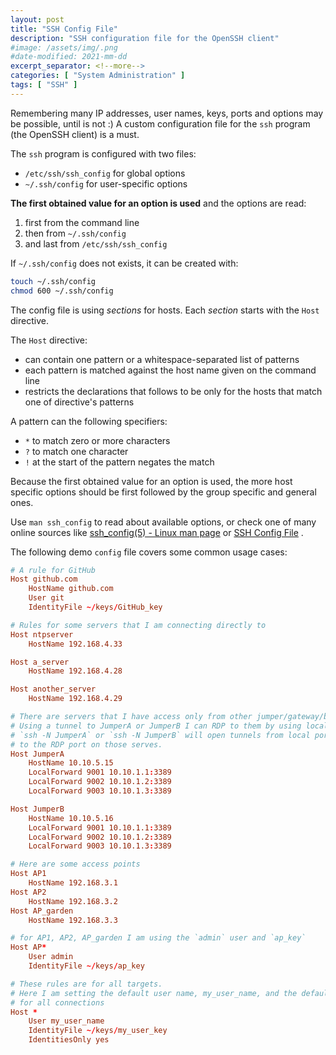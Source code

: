 ```yaml
---
layout: post
title: "SSH Config File"
description: "SSH configuration file for the OpenSSH client"
#image: /assets/img/.png
#date-modified: 2021-mm-dd
excerpt_separator: <!--more-->
categories: [ "System Administration" ]
tags: [ "SSH" ]
---
```


Remembering many IP addresses, user names, keys, ports and options may be possible, until is not :) A custom configuration file for the `ssh` program (the OpenSSH client) is a must.<!--more-->

The `ssh` program is configured with two files:

- `/etc/ssh/ssh_config` for global options
- `~/.ssh/config` for user-specific options

**The first obtained value for an option is used** and the options are read:

1. first from the command line
2. then from `~/.ssh/config`
3. and last from `/etc/ssh/ssh_config`

If `~/.ssh/config` does not exists, it can be created with:

```sh
touch ~/.ssh/config
chmod 600 ~/.ssh/config
```

The config file is using *sections* for hosts. Each *section* starts with the `Host` directive.

The `Host` directive:

- can contain one pattern or a whitespace-separated list of patterns
- each pattern is matched against the host name given on the command line
- restricts the declarations that follows to be only for the hosts that match one of directive's patterns

A pattern can the following specifiers:

- `*` to match zero or more characters
- `?` to match one character
- `!` at the start of the pattern negates the match

Because the first obtained value for an option is used, the more host specific options should be first followed by the group specific and general ones.

Use `man ssh_config` to read about available options, or check one of many online sources like
[ssh_config(5) - Linux man page](https://linux.die.net/man/5/ssh_config) or
[SSH Config File](https://www.ssh.com/ssh/config/) .

The following demo `config` file covers some common usage cases:

```conf
# A rule for GitHub
Host github.com
    HostName github.com
    User git
    IdentityFile ~/keys/GitHub_key

# Rules for some servers that I am connecting directly to
Host ntpserver
    HostName 192.168.4.33

Host a_server
    HostName 192.168.4.28

Host another_server
    HostName 192.168.4.29

# There are servers that I have access only from other jumper/gateway/bastion hosts.
# Using a tunnel to JumperA or JumperB I can RDP to them by using local ports.
# `ssh -N JumperA` or `ssh -N JumperB` will open tunnels from local ports 9001 - 9003
# to the RDP port on those serves.
Host JumperA
    HostName 10.10.5.15
    LocalForward 9001 10.10.1.1:3389
    LocalForward 9002 10.10.1.2:3389
    LocalForward 9003 10.10.1.3:3389

Host JumperB
    HostName 10.10.5.16
    LocalForward 9001 10.10.1.1:3389
    LocalForward 9002 10.10.1.2:3389
    LocalForward 9003 10.10.1.3:3389

# Here are some access points
Host AP1
    HostName 192.168.3.1
Host AP2
    HostName 192.168.3.2
Host AP_garden
    HostName 192.168.3.3

# for AP1, AP2, AP_garden I am using the `admin` user and `ap_key`
Host AP*
    User admin
    IdentityFile ~/keys/ap_key

# These rules are for all targets.
# Here I am setting the default user name, my_user_name, and the default key, my_user_key
# for all connections
Host *
    User my_user_name
    IdentityFile ~/keys/my_user_key
    IdentitiesOnly yes
```
